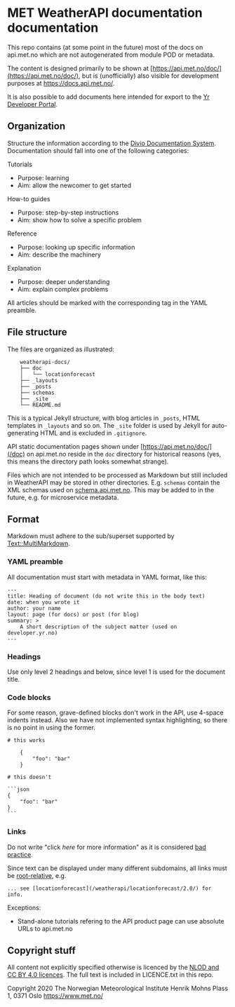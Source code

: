 
# MET WeatherAPI documentation documentation

This repo contains (at some point in the future) most of the docs on
api.met.no which are not autogenerated from module POD or metadata.

The content is designed primarily to be shown at
[https://api.met.no/doc/](https://api.met.no/doc/),
but is (unofficially) also visible for development purposes at
<https://docs.api.met.no/>.

It is also possible to add documents here intended for export
to the [Yr Developer Portal](https://developer.yr.no/).

## Organization

Structure the information according to the [Divio Documentation
System](https://documentation.divio.com/introduction/).
Documentation should fall into one of the following categories:

Tutorials

- Purpose: learning
- Aim: allow the newcomer to get started

How-to guides

- Purpose: step-by-step instructions
- Aim: show how to solve a specific problem

Reference

- Purpose: looking up specific information
- Aim: describe the machinery

Explanation

- Purpose: deeper understanding
- Aim: explain complex problems

All articles should be marked with the corresponding tag in the YAML preamble.

## File structure

The files are organized as illustrated:

```
    weatherapi-docs/
    ├── doc
    │   └── locationforecast
    ├── _layouts
    ├── _posts
    ├── schemas
    ├── _site
    └── README.md
```

This is a typical Jekyll structure, with blog articles in `_posts`,
HTML templates in `_layouts` and so on. The `_site` folder is used by Jekyll
for auto-generating HTML and is excluded in `.gitignore`.

API static documentation pages shown under [https://api.met.no/doc/](/doc) on
api.met.no reside in the `doc` directory for historical reasons (yes, this means
the directory path looks somewhat strange).

Files which are not intended to be processed as Markdown but still included
in WeatherAPI may be stored in other directories. E.g. `schemas` contain the XML
schemas used on
[schema.api.met.no](https://schema.api.met.no/schemas/).
This may be added to in the future, e.g. for microservice metadata.


## Format

Markdown must adhere to the sub/superset supported by
[Text::MultiMarkdown](https://metacpan.org/pod/Text::MultiMarkdown).

### YAML preamble

All documentation must start with metadata in YAML format, like this:

    ---
    title: Heading of document (do not write this in the body text)
    date: when you wrote it
    author: your name
    layout: page (for docs) or post (for blog)
    summary: >
        A short description of the subject matter (used on developer.yr.no)
    ---


### Headings

Use only level 2 headings and below, since level 1 is used for the document title.

### Code blocks

For some reason, grave-defined blocks don't work in the API, use 4-space indents instead.
Also we have not implemented syntax highlighting, so there is no point in using the former.

    # this works

        {
            "foo": "bar"
        }

    # this doesn't

    ```json
    {
        "foo": "bar"
    }
    ```

### Links

Do not write "click *here* for more information" as it is considered
[bad](https://developer.mozilla.org/en-US/docs/Learn/HTML/Introduction_to_HTML/Creating_hyperlinks#Link_best_practices)
[practice](https://www.wordpress-web-designer-raleigh.com/2015/04/4-reasons-to-avoid-using-click-here-in-link-text/).


Since text can be displayed under many different subdomains, all links must
be [root-relative](https://www.w3.org/TR/WD-html40-970917/htmlweb.html#h-5.1.2),
e.g.

    ... see [locationforecast](/weatherapi/locationforecast/2.0/) for info.

Exceptions:

- Stand-alone tutorials refering to the API product page can use absolute URLs to api.met.no

## Copyright stuff

All content not explicitly specified otherwise is licenced by the [NLOD
and CC BY 4.0 licences](https://api.met.no/license_data.html). The full
text is included in LICENCE.txt in this repo.

Copyright 2020 The Norwegian Meteorological Institute
Henrik Mohns Plass 1, 0371 Oslo
https://www.met.no/

